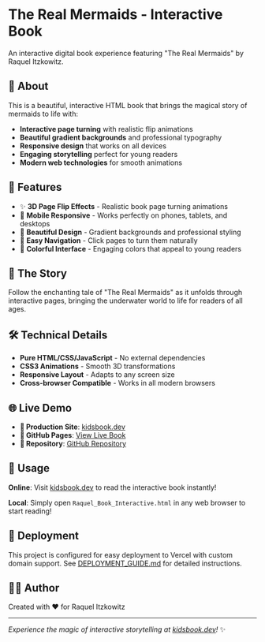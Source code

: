 # The Real Mermaids - Interactive Book

An interactive digital book experience featuring "The Real Mermaids" by Raquel Itzkowitz.

## 🌊 About

This is a beautiful, interactive HTML book that brings the magical story of mermaids to life with:

- **Interactive page turning** with realistic flip animations
- **Beautiful gradient backgrounds** and professional typography
- **Responsive design** that works on all devices
- **Engaging storytelling** perfect for young readers
- **Modern web technologies** for smooth animations

## 🚀 Features

- ✨ **3D Page Flip Effects** - Realistic book page turning animations
- 📱 **Mobile Responsive** - Works perfectly on phones, tablets, and desktops
- 🎨 **Beautiful Design** - Gradient backgrounds and professional styling
- 📖 **Easy Navigation** - Click pages to turn them naturally
- 🌈 **Colorful Interface** - Engaging colors that appeal to young readers

## 📖 The Story

Follow the enchanting tale of "The Real Mermaids" as it unfolds through interactive pages, bringing the underwater world to life for readers of all ages.

## 🛠️ Technical Details

- **Pure HTML/CSS/JavaScript** - No external dependencies
- **CSS3 Animations** - Smooth 3D transformations
- **Responsive Layout** - Adapts to any screen size
- **Cross-browser Compatible** - Works in all modern browsers

## 🌐 Live Demo

- **🚀 Production Site**: [kidsbook.dev](https://kidsbook.dev)
- **📖 GitHub Pages**: [View Live Book](https://bitzkowitz26.github.io/the-real-mermaids-interactive-book/)
- **📂 Repository**: [GitHub Repository](https://github.com/Bitzkowitz26/the-real-mermaids-interactive-book)

## 🎯 Usage

**Online**: Visit [kidsbook.dev](https://kidsbook.dev) to read the interactive book instantly!

**Local**: Simply open `Raquel_Book_Interactive.html` in any web browser to start reading!

## 🚀 Deployment

This project is configured for easy deployment to Vercel with custom domain support. See [DEPLOYMENT_GUIDE.md](DEPLOYMENT_GUIDE.md) for detailed instructions.

## 👨‍💻 Author

Created with ❤️ for Raquel Itzkowitz

---

*Experience the magic of interactive storytelling at [kidsbook.dev](https://kidsbook.dev)!* ✨